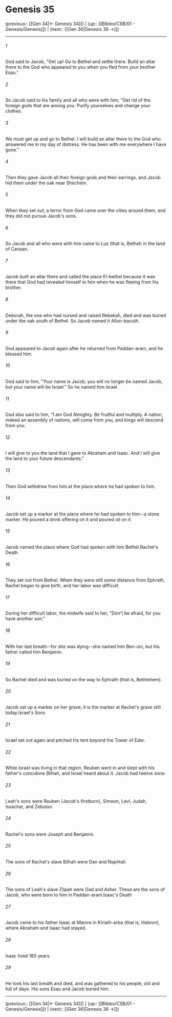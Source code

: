 # Genesis 35

(previous:: [[Gen 34|← Genesis 34]]) | (up:: [[Bibles/CSB/01 - Genesis/Genesis]]) | (next:: [[Gen 36|Genesis 36 →]])

***


###### 1 
God said to Jacob, "Get up! Go to Bethel and settle there. Build an altar there to the God who appeared to you when you fled from your brother Esau." 

###### 2 
So Jacob said to his family and all who were with him, "Get rid of the foreign gods that are among you. Purify yourselves and change your clothes. 

###### 3 
We must get up and go to Bethel. I will build an altar there to the God who answered me in my day of distress. He has been with me everywhere I have gone." 

###### 4 
Then they gave Jacob all their foreign gods and their earrings, and Jacob hid them under the oak near Shechem. 

###### 5 
When they set out, a terror from God came over the cities around them, and they did not pursue Jacob's sons. 

###### 6 
So Jacob and all who were with him came to Luz (that is, Bethel) in the land of Canaan. 

###### 7 
Jacob built an altar there and called the place El-bethel because it was there that God had revealed himself to him when he was fleeing from his brother. 

###### 8 
Deborah, the one who had nursed and raised Rebekah, died and was buried under the oak south of Bethel. So Jacob named it Allon-bacuth. 

###### 9 
God appeared to Jacob again after he returned from Paddan-aram, and he blessed him. 

###### 10 
God said to him, "Your name is Jacob; you will no longer be named Jacob, but your name will be Israel." So he named him Israel. 

###### 11 
God also said to him, "I am God Almighty. Be fruitful and multiply. A nation, indeed an assembly of nations, will come from you, and kings will descend from you. 

###### 12 
I will give to you the land that I gave to Abraham and Isaac. And I will give the land to your future descendants." 

###### 13 
Then God withdrew from him at the place where he had spoken to him. 

###### 14 
Jacob set up a marker at the place where he had spoken to him--a stone marker. He poured a drink offering on it and poured oil on it. 

###### 15 
Jacob named the place where God had spoken with him Bethel.Rachel's Death 

###### 16 
They set out from Bethel. When they were still some distance from Ephrath, Rachel began to give birth, and her labor was difficult. 

###### 17 
During her difficult labor, the midwife said to her, "Don't be afraid, for you have another son." 

###### 18 
With her last breath--for she was dying--she named him Ben-oni, but his father called him Benjamin. 

###### 19 
So Rachel died and was buried on the way to Ephrath (that is, Bethlehem). 

###### 20 
Jacob set up a marker on her grave; it is the marker at Rachel's grave still today.Israel's Sons 

###### 21 
Israel set out again and pitched his tent beyond the Tower of Eder. 

###### 22 
While Israel was living in that region, Reuben went in and slept with his father's concubine Bilhah, and Israel heard about it. Jacob had twelve sons: 

###### 23 
Leah's sons were Reuben (Jacob's firstborn), Simeon, Levi, Judah, Issachar, and Zebulun. 

###### 24 
Rachel's sons were Joseph and Benjamin. 

###### 25 
The sons of Rachel's slave Bilhah were Dan and Naphtali. 

###### 26 
The sons of Leah's slave Zilpah were Gad and Asher. These are the sons of Jacob, who were born to him in Paddan-aram.Isaac's Death 

###### 27 
Jacob came to his father Isaac at Mamre in Kiriath-arba (that is, Hebron), where Abraham and Isaac had stayed. 

###### 28 
Isaac lived 180 years. 

###### 29 
He took his last breath and died, and was gathered to his people, old and full of days. His sons Esau and Jacob buried him.

***

(previous:: [[Gen 34|← Genesis 34]]) | (up:: [[Bibles/CSB/01 - Genesis/Genesis]]) | (next:: [[Gen 36|Genesis 36 →]])
